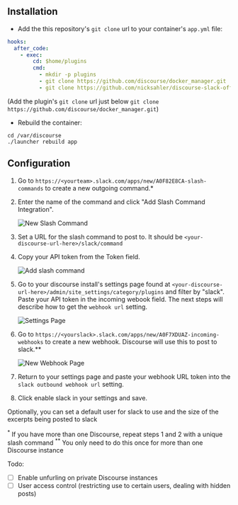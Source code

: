 ## Installation

* Add the this repository's `git clone` url to your container's `app.yml` file:

```yml
hooks:
  after_code:
    - exec:
        cd: $home/plugins
        cmd:
          - mkdir -p plugins
          - git clone https://github.com/discourse/docker_manager.git
          - git clone https://github.com/nicksahler/discourse-slack-official.git
```

(Add the plugin's `git clone` url just below `git clone https://github.com/discourse/docker_manager.git`)

* Rebuild the container:

```
cd /var/discourse
./launcher rebuild app
```

## Configuration

1. Go to `https://<yourteam>.slack.com/apps/new/A0F82E8CA-slash-commands` to create a new outgoing command.\*

2. Enter the name of the command and click "Add Slash Command Integration".

    ![New Slash Command](https://cloud.githubusercontent.com/assets/1386403/16739197/f925f9f6-4766-11e6-92a7-8ea7897e7150.png)  

3. Set a URL for the slash command to post to. It should be `<your-discourse-url-here>/slack/command`

4. Copy your API token from the Token field.  

    ![Add slash command](https://cloud.githubusercontent.com/assets/1386403/16739199/f92d42ec-4766-11e6-9ea5-131d5625db2e.png)

5. Go to your discourse install's settings page found at `<your-discourse-url-here>/admin/site_settings/category/plugins` and filter by "slack". Paste your API token in the incoming webook field. The next steps will describe how to get the `webhook url` setting.  

    ![Settings Page](https://cloud.githubusercontent.com/assets/1386403/16739198/f92c6b60-4766-11e6-99b2-877a370f67b5.png)  

6. Go to `https://<yourslack>.slack.com/apps/new/A0F7XDUAZ-incoming-webhooks` to create a new webhook. Discourse will use this to post to slack.\*\*  

    ![New Webhook Page](https://cloud.githubusercontent.com/assets/1386403/16739200/f92dbee8-4766-11e6-9e4a-03289337a91b.png)

7. Return to your settings page and paste your webhook URL token into the `slack outbound webhook url` setting.

8. Click enable slack in your settings and save.

Optionally, you can set a default user for slack to use and the size of the excerpts being posted to slack

<sup>\*</sup> If you have more than one Discourse, repeat steps 1 and 2 with a unique slash command
<sup>\*\*</sup> You only need to do this once for more than one Discourse instance

Todo:
- [ ] Enable unfurling on private Discourse instances
- [ ] User access control (restricting use to certain users, dealing with hidden posts)
